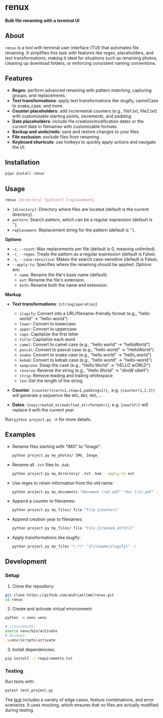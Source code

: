 # renux
**Bulk file renaming with a terminal UI**

## About

`renux` is a tool with terminal user interface (TUI) that automates file renaming. It simplifies this task with features like regex, placeholders, and text transformations, making it ideal for situations such as renaming photos, cleaning up download folders, or enforcing consistent naming conventions.


## Features

- **Regex**: perform advanced renaming with pattern matching, capturing groups, and replacements.
- **Text transformations**: apply text transformations like slugify, camelCase to snake_case, and more.
- **Counter placeholders**: add incremental counters (e.g., file1.txt, file2.txt) with customizable starting points, increments, and padding.
- **Date placeholders**: include file creation/modification dates or the current date in filenames with customizable formats.
- **Backup and undo/redo**: save and restore changes to your files.
- **File exclusion**: exclude files from renaming.
- **Keyboard shortcuts**: use hotkeys to quickly apply actions and navigate the UI.


## Installation

```bash
pipx install renux
```

## Usage

```bash
renux [directory] [pattern] [replacement]
```

- `[directory]`: Directory where files are located (default is the current directory).
- `pattern`: Search pattern, which can be a regular expression (default is '').
- `replacement`: Replacement string for the pattern (default is '').

**Options**

- `-c`, `--count`: Max replacements per file (default is 0, meaning unlimited).
- `-r`, `--regex`: Treats the pattern as a regular expression (default is False).
- `-s`, `--case-sensitive`: Makes the search case-sensitive (default is False).
- `--apply-to`: Specifies where the renaming should be applied. Options are:
  - `name`: Rename the file's base name (default).
  - `ext`: Rename the file's extension.
  - `both`: Rename both the name and extension.

**Markup**

- **Text transformations**: `{string|operation}`
  - `slugify`: Convert into a URL/filename-friendly format (e.g., "hello world" -> "hello-world")
  - `lower`: Convert to lowercase
  - `upper`: Convert to uppercase
  - `caps`: Capitalize the first letter
  - `title`: Capitalize each word
  - `camel`: Convert to camel case (e.g., "hello world" -> "helloWorld")
  - `pascal`: Convert to pascal case (e.g., "hello world" -> "HelloWorld")
  - `snake`: Convert to snake case (e.g., "hello world" -> "hello_world")
  - `kebab`: Convert to kebab case (e.g., "hello world" -> "hello-world")
  - `swapcase`: Swap the case (e.g., "Hello World" -> "hELLO wORLD")
  - `reverse`: Reverse the string (e.g., "Hello World" -> "dlroW olleH")
  - `strip`: Remove leading and trailing whitespace
  - `len`: Get the length of the string

- **Counter**: `{counter(start=1,step=1,padding=1)}`, .e.g. `{counter(1,2,3)}` will generate a sequence like `001`, `003`, `005`, ...
- **Dates**: `{now|created_at|modified_at(<format>)}`, e.g. `{now(%Y)}` will replace it with the current year

Run `python project.py -h` for more details.

## Examples

- Rename files starting with "IMG" to "Image":

  ```bash
  python project.py my_photos/ IMG_ Image_
  ```

- Rename all `.txt` files to `.bak`:

  ```bash
  python project.py my_directory/ .txt .bak --apply-to ext
  ```

- Use regex to retain information from the old name:

  ```bash
  python project.py my_documents "document (\d).pdf" "doc (\1).pdf" -r
  ```

- Append a counter to filenames:

  ```bash
  python project.py my_files/ file "file_{counter}"
  ```

- Append creation year to filenames:

  ```bash
  python project.py my_files/ file "file_{created_at(%Y)}"
  ```

- Apply transformations like slugify:

  ```bash
  python project.py my_files "(.*)" "{filename|slugify}" -r
  ```


## Development

### Setup

1. Clone the repository:

```bash
git clone https://github.com/andrianllmm/renux.git
cd renux
```

2. Create and activate virtual environment:

```bash
python -m venv venv

# Linux/macOS:
source venv/bin/activate
# Windows:
.\venv\Scripts\activate
```

3. Install dependencies:

```bash
pip install -r requirements.txt
```

### Testing

Run tests with:

```bash
pytest test_project.py
```

The [test](test_project.py) includes a variety of edge cases, feature combinations, and error scenarios.
It uses mocking, which ensures that no files are actually modified during testing.
